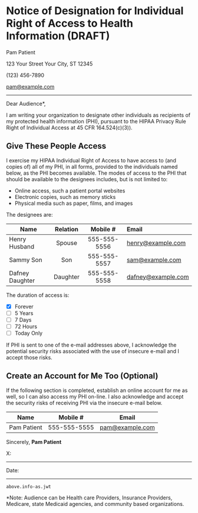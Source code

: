 Notice of Designation for Individual Right of Access to Health Information (DRAFT)
==================================================================================


Pam Patient

123 Your Street Your City, ST 12345

(123) 456-7890

pam@example.com


<hr>


Dear Audience*,


I am writing your organization to designate other individuals as recipients of my protected health information (PHI), pursuant to the HIPAA Privacy Rule Right of Individual Access at 45 CFR 164.524(c)(3)).


Give These People Access
------------------------

I exercise my HIPAA Individual Right of Access to have access to (and copies of) all of my PHI, in all forms, provided to the individuals named below, as the PHI becomes available.  The modes of access to the PHI that should be available to the designees includes, but is not limited to:

* Online access, such a patient portal websites
* Electronic copies, such as memory sticks
* Physical media such as paper, films, and images

The designees are:

| Name            | Relation | Mobile #     | Email              |
| --------------- |:--------:|:-------------:|:------------------|
| Henry Husband   | Spouse   | 555-555-5556 | henry@example.com    |
| Sammy Son       | Son      | 555-555-5557 | sam@example.com    |
| Dafney Daughter | Daughter | 555-555-5558 | dafney@example.com |

The duration of access is:

- [X] Forever
- [ ] 5 Years
- [ ] 7 Days
- [ ] 72 Hours
- [ ] Today Only

If PHI is sent to one of the e-mail addresses above, I acknowledge the potential security risks associated with the use of insecure e-mail and I accept those risks.  

Create an Account for Me Too (Optional)
---------------------------------------

If the following section is completed, establish an online account for me as well, so I can also access my PHI on-line. I also acknowledge and accept the security risks of receiving PHI via the insecure e-mail below.

| Name         | Mobile #     | Email           |
| ------------ |-------------|:----------------:|
| Pam Patient  | 555-555-5555 | pam@example.com |



Sincerely,
__Pam Patient__


X: <hr>


Date:<hr>



    above.info-as.jwt

*Note: Audience can be Health care Providers, Insurance Providers, Medicare, state Medicaid agencies, and community based organizations.
